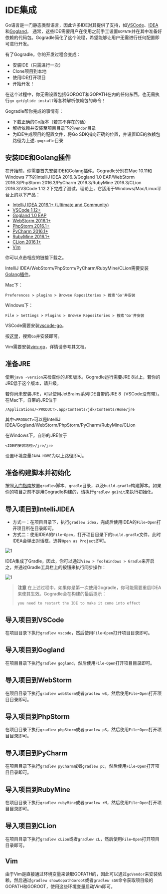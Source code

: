 # IDE集成

Go语言是一门静态类型语言，因此许多IDE对其提供了支持，如[VSCode](https://github.com/Microsoft/vscode-go)、[IDEA](https://github.com/go-lang-plugin-org/go-lang-idea-plugin)和[Gogland](https://www.jetbrains.com/go/)。
通常，这些IDE需要用户在使用之前手工设置`GOPATH`并在其中准备好依赖的代码包。Gogradle简化了这个流程，希望能够让用户无需进行任何配置即可进行开发。

有了Gogradle，你的开发过程会变成：

- 安装IDE（只需进行一次）
- Clone项目到本地
- 使用IDE打开项目
- 开始开发！

在这个过程中，你无需设置包括GOROOT和GOPATH在内的任何东西，也无需执行`go get`/`glide install`等各种解析依赖包的命令！

Gogradle帮你完成的事情有：
- 下载正确的Go版本（若其不存在的话）
- 解析依赖并安装至项目目录下的`vendor`目录
- 为IDE生成项目的配置文件，将Go SDK指向正确的位置，并设置IDE的依赖包路径为上述`.gogradle`目录

## 安装IDE和Golang插件

在开始前，你需要首先安装IDE和Golang插件。Gogradle分别在Mac 10.11和Windows 7下的IntelliJ IDEA 2016.3/Gogland 1.0 EAP/WebStorm 2016.3/PhpStorm 2016.3/PyCharm 2016.3/RubyMine 2016.3/CLion 2016.3/VSCode 1.12.2下完成了测试。理论上，它适用于Windows/Mac/Linux平台上的以下产品：

- [IntelliJ IDEA 2016.1+ (Ultimate and Community)](https://www.jetbrains.com/idea/)
- [VSCode 1.12+](https://code.visualstudio.com/)
- [Gogland 1.0 EAP](https://www.jetbrains.com/go/)
- [WebStorm 2016.1+](https://www.jetbrains.com/webstorm)
- [PhpStorm 2016.1+](https://www.jetbrains.com/phpstorm)
- [PyCharm 2016.1+](https://www.jetbrains.com/pycharm)
- [RubyMine 2016.1+](https://www.jetbrains.com/ruby)
- [CLion 2016.1+](https://www.jetbrains.com/clion)
- [Vim](http://www.vim.org/)

你可以点击相应的链接下载之。

IntelliJ IDEA/WebStorm/PhpStorm/PyCharm/RubyMine/CLion需要安装[Golang插件](https://github.com/go-lang-plugin-org/go-lang-idea-plugin)。

Mac下：

```
Preferences > plugins > Browse Repositories > 搜索'Go'并安装
```

Windows下：
```
File > Settings > Plugins > Browse Repositories > 搜索'Go'并安装
```

VSCode需要安装[vscode-go](https://github.com/Microsoft/vscode-go)。

按[这里](https://code.visualstudio.com/docs/editor/extension-gallery)，搜索`Go`并安装即可。


Vim需要安装[vim-go](https://github.com/fatih/vim-go)，详情请参考其文档。


## 准备JRE

使用`java -version`来检查你的JRE版本。Gogradle运行需要JRE 8以上，若你的JRE低于这个版本，请升级。

若你尚未安装JRE，可以使用JetBrains系列IDE自带的JRE 8（VSCode没有带）。在Mac下，自带的JRE位于

```
/Applications/<PRODUCT>.app/Contents/jdk/Contents/Home/jre
```
其中`<PRODUCT>`可以是IntelliJ IDEA/Gogland/WebStorm/PhpStorm/PyCharm/RubyMine/CLion

在Windows下，自带的JRE位于

```
<IDE的安装路径>/jre/jre
```

设置环境变量`JAVA_HOME`为以上路径即可。

## 准备构建脚本并初始化

按照[入门指南](./getting-started-cn.md)放置`gradlew`脚本、`gradle`目录，以及`build.gradle`构建脚本。如果你的项目之前不是用Gogradle构建的，请执行`gradlew goInit`来执行初始化。

## 导入项目到IntelliJIDEA

- 方式一：在项目目录下，执行`gradlew idea`，完成后使用IDEA的`File`-`Open`打开项目所在目录即可。
- 方式二：使用IDEA的`File`-`Open`，打开项目目录下的`build.gradle`文件，此时IDEA会弹出对话框，选择`Open as Project`即可。

![1](https://raw.githubusercontent.com/blindpirate/gogradle/master/docs/images/openproject.png)

IDEA集成了Gradle，因此，你可以通过`View > ToolWindows > Gradle`来开启之，并通过Gradle工具栏上的按钮来执行同步操作：

![1](https://raw.githubusercontent.com/blindpirate/gogradle/master/docs/images/gradle.png)


>
> **注意** 在上述过程中，如果你是第一次使用Gogradle，你可能需要重启IDEA来使其生效。Gogradle会在构建的最后提示：
>
> `you need to restart the IDE to make it come into effect`

## 导入项目到VSCode

在项目目录下执行`gradlew vscode`，然后使用`File`-`Open`打开项目目录即可。

## 导入项目到Gogland

在项目目录下执行`gradlew gogland`，然后使用`File`-`Open`打开项目目录即可。

## 导入项目到WebStorm

在项目目录下执行`gradlew webStorm`或者`gradlew wS`，然后使用`File`-`Open`打开项目目录即可。

## 导入项目到PhpStorm

在项目目录下执行`gradlew phpStorm`或者`gradlew pS`，然后使用`File`-`Open`打开项目目录即可。

## 导入项目到PyCharm

在项目目录下执行`gradlew pyCharm`或者`gradlew pC`，然后使用`File`-`Open`打开项目目录即可。

## 导入项目到RubyMine

在项目目录下执行`gradlew rubyMine`或者`gradlew rM`，然后使用`File`-`Open`打开项目目录即可。

## 导入项目到CLion

在项目目录下执行`gradlew cLion`或者`gradlew cL`，然后使用`File`-`Open`打开项目目录即可。

## Vim

由于Vim是直接通过环境变量来读取GOPATH的，因此可以通过`goVendor`来安装依赖，然后通过`gradlew showGopathGoroot`或者`gradlew sGG`命令获取项目级的GOPATH和GOROOT，使用这些环境变量启动Vim即可。
